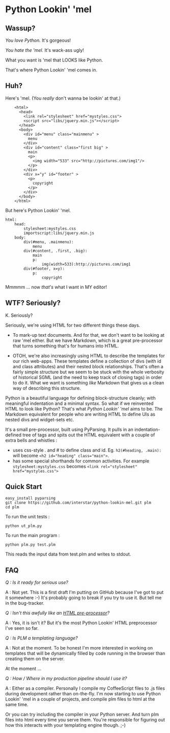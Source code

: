 Python Lookin' 'mel
===================

Wassup?
-------

*You love Python.* It's gorgeous! 

*You hate the 'mel.* It's wack-ass ugly!

What you want is 'mel that LOOKS like Python. 

That's where Python Lookin' 'mel comes in.


Huh?
----

Here's 'mel. (You *really* don't wanna be lookin' at that.)

```
    <html>
      <head>
        <link rel="stylesheet" href="mystyles.css">
        <script src="libs/jquery.min.js"></script>
      </head>
      <body>
        <div id="menu" class="mainmenu" >
          menu
        </div>
        <div id="content" class="first big" >
          main
          <p>
            <img width="533" src="http://pictures.com/img1"/>
          </p>
        </div>
        <div x="y" id="footer" >
          <p>
            copyright
          </p>
        </div>
      </body>
    </html>
```

But here's Python Lookin' 'mel. 


```
html:
    head:
        stylesheet:mystyles.css
        importscript:libs/jquery.min.js
    body:
        div(#menu, .mainmenu):
            menu
        div(#content, .first, .big):
            main
            p:
                img(width=533):http://pictures.com/img1
        div(#footer, x=y):
            p:            
                copyright

```


Mmmmm ... now *that's* what I want in MY editor!

WTF? Seriously?
---------------
K. Seriously?

Seriously, we're using HTML for two different things these days. 

 * To mark-up text documents. And for that, we don't want to be looking at raw 'mel either. But we have Markdown, which is a great pre-processor that turns something that's for humans into HTML.

 * OTOH, we're also increasingly using HTML to describe the templates for our rich web-apps. These templates define a collection of 
 divs (with id and class attributes) and their nested block relationships. That's often a fairly simple structure but we seem to be stuck with the whole verbosity of historical SGML (and the need to keep track of closing tags) in order to do it. What we want is something *like* Markdown that gives us a clean way of describing this structure.
 
Python is a beautiful language for defining block-structure cleanly; with meaningful indentation and a minimal syntax. So what if we 
reinvented HTML to look like Python? That's what *Python Lookin' 'mel* aims to be. The Markdown equivalent for people who are writing HTML to 
define UIs as nested divs and widget-sets etc.

It's a small pre-processor, built using PyParsing. It pulls in an indentation-defined tree of tags and spits out the HTML equivalent with a couple of extra bells and whistles :

* uses css-style . and # to define class and id. Eg. `h2(#heading, .main):` will become `<h2 id="heading" class="main">`. 
* has some special shorthands for common activities. For example `stylesheet:mystyles.css` becomes `<link rel="stylesheet" href="mystyles.css">`

Quick Start
-----------

    easy_install pyparsing
    git clone https://github.com/interstar/python-lookin-mel.git plm
    cd plm

To run the unit tests :

    python ut_plm.py
    
To run the main program : 

    python plm.py test.plm
    
This reads the input data from test.plm and writes to stdout.

FAQ
---
*Q : Is it ready for serious use?*

A : Not yet. This is a first draft I'm putting on GitHub because I've got to put it somewhere :-) It's probably going to break if you try to use it. But tell me in the bug-tracker.

*Q : Isn't this awfully like an [HTML pre-processor](http://blog.codepen.io/documentation/editor/using-html-preprocessors/)?*

A : Yes, it is isn't it? But it's the most Python Lookin' HTML preprocessor I've seen so far.

*Q : Is PLM a templating language?*

A : Not at the moment. To be honest I'm more interested in working on templates that will be dynamically filled by code running in the browser than creating them on the server. 

At the moment ...

*Q : How / Where in my production pipeline should I use it?*

A : Either as a compiler. Personally I compile my CoffeeScript files to .js files during development rather than on-the-fly. I'm now starting to use Python Lookin' 'mel in a couple of projects, and compile plm files to html at the same time.

Or you can try including the compiler in your Python server. And turn plm files into html every time you serve them. You're responsible for figuring out how this interacts with your templating engine though. ;-)












